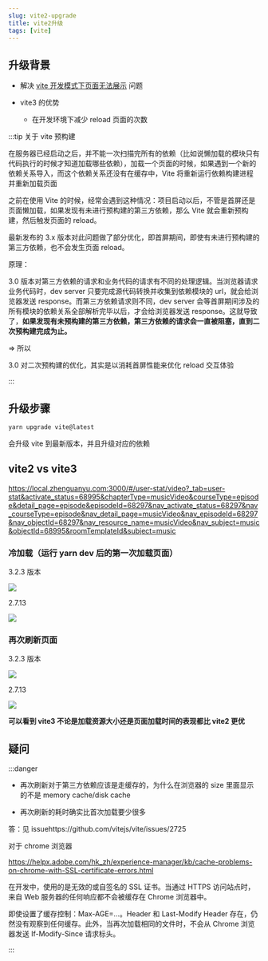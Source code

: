 ```yaml
---
slug: vite2-upgrade
title: vite2升级
tags: [vite]
---
```


## 升级背景

- 解决 [vite 开发模式下页面无法展示](https://guoxiaxing.github.io/Blog/docs/工程化/构建工具/vite/vite-dev-error) 问题

- vite3 的优势

  - 在开发环境下减少 reload 页面的次数

:::tip 关于 vite 预构建

在服务器已经启动之后，并不能一次扫描完所有的依赖（比如说懒加载的模块只有代码执行的时候才知道加载哪些依赖），加载一个页面的时候，如果遇到一个新的依赖关系导入，而这个依赖关系还没有在缓存中，Vite 将重新运行依赖构建进程并重新加载页面

之前在使用 Vite 的时候，经常会遇到这种情况：项目启动以后，不管是首屏还是页面懒加载，如果发现有未进行预构建的第三方依赖，那么 Vite 就会重新预构建，然后触发页面的 reload。

最新发布的 3.x 版本对此问题做了部分优化，即首屏期间，即使有未进行预构建的第三方依赖，也不会发生页面 reload。

原理：

3.0 版本对第三方依赖的请求和业务代码的请求有不同的处理逻辑。当浏览器请求业务代码时，dev server 只要完成源代码转换并收集到依赖模块的 url，就会给浏览器发送 response。而第三方依赖请求则不同，dev server 会等首屏期间涉及的所有模块的依赖关系全部解析完毕以后，才会给浏览器发送 response。这就导致了，**如果发现有未预构建的第三方依赖，第三方依赖的请求会一直被阻塞，直到二次预构建完成为止。**

=> 所以

3.0 对二次预构建的优化，其实是以消耗首屏性能来优化 reload 交互体验

:::

## 升级步骤

```bash
yarn upgrade vite@latest
```

会升级 vite 到最新版本，并且升级对应的依赖

## vite2 vs vite3

https://local.zhenguanyu.com:3000/#/user-stat/video?_tab=user-stat&activate_status=68995&chapterType=musicVideo&courseType=episode&detail_page=episode&episodeId=68297&nav_activate_status=68297&nav_courseType=episode&nav_detail_page=musicVideo&nav_episodeId=68297&nav_objectId=68297&nav_resource_name=musicVideo&nav_subject=music&objectId=68995&roomTemplateId&subject=music

### 冷加载（运行 yarn dev 后的第一次加载页面）

3.2.3 版本

![](/img/vite/1668695478334-63abf2f5-de79-4d17-a5de-0b7751160f1a.png)

2.7.13

![](/img/vite/1668695490145-87169a3a-f13f-4035-8a51-2c018f03a057.png)

### 再次刷新页面

3.2.3 版本

![](/img/vite/1668695537822-c01ca593-a713-41ab-98c8-e10fcf0676ae.png)

2.7.13

![](/img/vite/1668695549704-9a37f78f-a020-43cd-85c8-10141a48ba63.png)

**可以看到 vite3 不论是加载资源大小还是页面加载时间的表现都比 vite2 更优**

## 疑问

:::danger

- 再次刷新对于第三方依赖应该是走缓存的，为什么在浏览器的 size 里面显示的不是 memory cache/disk cache

- 再次刷新的耗时确实比首次加载要少很多

答：见 issuehttps://github.com/vitejs/vite/issues/2725

对于 chrome 浏览器

https://helpx.adobe.com/hk_zh/experience-manager/kb/cache-problems-on-chrome-with-SSL-certificate-errors.html

在开发中，使用的是无效的或自签名的 SSL 证书。当通过 HTTPS 访问站点时，来自 Web 服务器的任何响应都不会被缓存在 Chrome 浏览器中。

即使设置了缓存控制：Max-AGE=...。Header 和 Last-Modify Header 存在，仍然没有观察到任何缓存。此外，当再次加载相同的文件时，不会从 Chrome 浏览器发送 If-Modify-Since 请求标头。

:::
